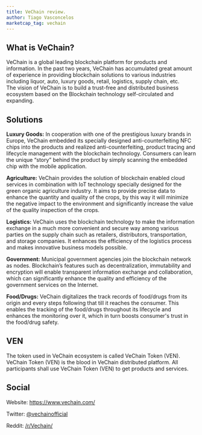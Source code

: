 ```yaml
---
title: VeChain review.
author: Tiago Vasconcelos
marketcap_tag: vechain
---
```


## What is VeChain?
VeChain is a global leading blockchain platform for products and information.
In the past two years, VeChain has accumulated great amount of experience in providing blockchain solutions to various industries including liquor, auto, luxury goods, retail, logistics, supply chain, etc.  
The vision of VeChain is to build a trust-free and distributed business ecosystem based on the Blockchain technology self-circulated and expanding.

## Solutions
__Luxury Goods:__ In cooperation with one of the prestigious luxury brands in Europe, VeChain embedded its specially designed anti-counterfeiting NFC chips into the products and realized anti-counterfeiting, product tracing and lifecycle management with the blockchain technology. Consumers can learn the unique “story” behind the product by simply scanning the embedded chip with the mobile application.

__Agriculture:__ VeChain provides the solution of blockchain enabled cloud services in combination with IoT technology specially designed for the green organic agriculture industry. It aims to provide precise data to enhance the quantity and quality of the crops, by this way it will minimize the negative impact to the environment and significantly increase the value of the quality inspection of the crops.

__Logistics:__ VeChain uses the blockchain technology to make the information exchange in a much more convenient and secure way among various parties on the supply chain such as retailers, distributors, transportation, and storage companies. It enhances the efficiency of the logistics process and makes innovative business models possible.

__Government:__ Municipal government agencies join the blockchain network as nodes. Blockchain’s features such as decentralization, immutability and encryption will enable transparent information exchange and collaboration, which can significantly enhance the quality and efficiency of the government services on the Internet.

__Food/Drugs:__ VeChain digitalizes the track records of food/drugs from its origin and every steps following that till it reaches the consumer. This enables the tracking of the food/drugs throughout its lifecycle and enhances the monitoring over it, which in turn boosts consumer's trust in the food/drug safety.

## VEN
The token used in VeChain ecosystem is called VeChain Token (VEN).
VeChain Token (VEN) is the blood in VeChain distributed platform. All participants shall use VeChain Token (VEN) to get products and services.

## Social
Website: https://www.vechain.com/

Twitter: [@vechainofficial](https://twitter.com/vechainofficial)

Reddit: [/r/Vechain/](https://www.reddit.com/r/Vechain/)
